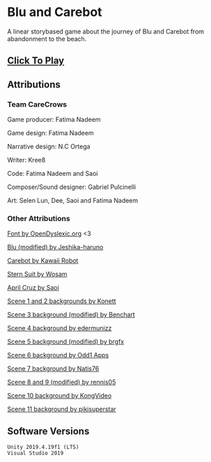 # Blu and Carebot

A linear storybased game about the journey of Blu and Carebot from abandonment to the beach.

## [Click To Play](https://fat1nad.github.io/Blu-and-Carebot/)

## Attributions

### Team CareCrows

Game producer: Fatima Nadeem

Game design: Fatima Nadeem

Narrative design: N.C Ortega

Writer: Kree8

Code: Fatima Nadeem and Saoi

Composer/Sound designer: Gabriel Pulcinelli

Art: Selen Lun, Dee, Saoi and Fatima Nadeem

### Other Attributions

[Font by OpenDyslexic.org](https://opendyslexic.org/) <3


[Blu (modified) by Jeshika-haruno](https://www.clipartmax.com/middle/m2i8G6K9H7K9G6Z5_lauren-sprites-by-jeshika-haruno-wheelchair-sprite/)

[Carebot by Kawaii Robot](https://www.clipartmax.com/middle/m2i8i8G6Z5A0N4b1_kawaii-robot-kawaii-robot/)

[Stern Suit by Wosam](https://favpng.com/png_view/silver-gray-suit-middleaged-man-suit-cartoon-formal-wear-clothing-png/hhDc65R1)

[April Cruz by Saoi](http://elouai.com/gaia/online.php)


[Scene 1 and 2 backgrounds by Konett](https://konett.itch.io/modern-visual-novel-backgrounds)

[Scene 3 background (modified) by Benchart](https://www.dreamstime.com/royalty-free-stock-photography-cartoon-front-door-image24311957)

[Scene 4 background by edermunizz](https://edermunizz.itch.io/pixel-art-forest)

[Scene 5 background (modified) by brgfx](https://www.freepik.com/free-vector/isolated-cabin-wood_8974259.htm)

[Scene 6 background by Odd1 Apps](https://apkpure.com/escape-game-wooden-house/air.odd1apps.EscapeGameWoodenHouse)

[Scene 7 background by Natis76](https://www.dreamstime.com/stock-illustration-tropical-beach-background-vector-illustration-image63474393)

[Scene 8 and 9 (modified) by rennis05](https://www.deviantart.com/rennis05/art/Lake-Background-898638103)

[Scene 10 background by KongVideo](https://www.shutterstock.com/video/clip-1011394703-sunset-beach-summer-sale-theme-animated)

[Scene 11 background by pikisuperstar](https://www.freepik.com/free-vector/summer-landscape-background-zoom_9146946.htm#page=1&query=beach%20sun&position=19&from_view=search)

## Software Versions

    Unity 2019.4.19f1 (LTS)
    Visual Studio 2019
